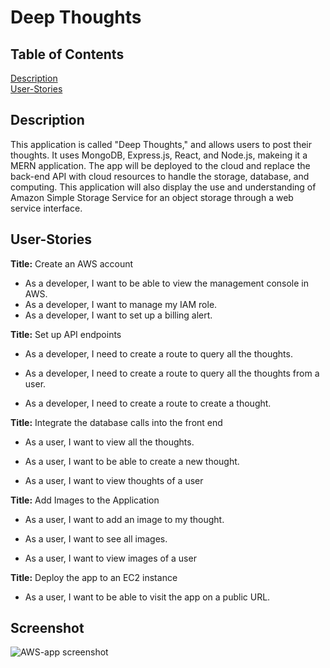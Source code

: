 # Deep Thoughts

## Table of Contents  
[Description](#Description)  
[User-Stories](#User-Stories)

## Description

This application is called "Deep Thoughts," and allows users to post their thoughts. It uses MongoDB, Express.js, React, and Node.js, makeing it a MERN application. The app will be deployed to the cloud and replace the back-end API with cloud resources to handle the storage, database, and computing. This application will also display the use and understanding of Amazon Simple Storage Service for an object storage through a web service interface. 

## User-Stories 

**Title:** Create an AWS account

* As a developer, I want to be able to view the management console in AWS.
* As a developer, I want to manage my IAM role.
* As a developer, I want to set up a billing alert.

**Title:** Set up API endpoints

* As a developer, I need to create a route to query all the thoughts.

* As a developer, I need to create a route to query all the thoughts from a user.

* As a developer, I need to create a route to create a thought.

**Title:** Integrate the database calls into the front end

* As a user, I want to view all the thoughts.

* As a user, I want to be able to create a new thought.

* As a user, I want to view thoughts of a user

**Title:** Add Images to the Application

* As a user, I want to add an image to my thought.

* As a user, I want to see all images.

* As a user, I want to view images of a user

**Title:** Deploy the app to an EC2 instance

* As a user, I want to be able to visit the app on a public URL.

## Screenshot
![AWS-app screenshot](https://user-images.githubusercontent.com/105468134/213840202-edead300-8b2c-43db-8646-9af4d27cc694.jpg)


